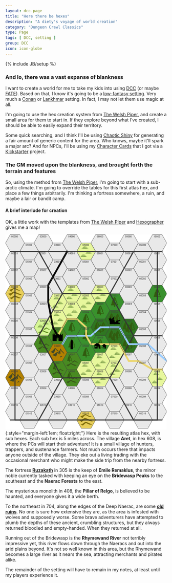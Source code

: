 ```yaml
---
layout: dcc-page
title: "Here there be hexes"
description: "A diety's voyage of world creation"
category: "Dungeon Crawl Classics"
type: Page
tags: [ DCC, setting ]
group: DCC
icon: icon-globe
---
```

{% include JB/setup %}

### And lo, there was a vast expanse of blankness

I want to create a world for me to take my kids into using [DCC][] (or maybe [FATE][]).
Based on that, I know it's going to be a [low-fantasy setting][1]. Very much a [Conan][] or [Lankhmar][] setting. In fact, I may not let them use magic at all.

I'm going to use the hex creation system from [The Welsh Piper][], and create a small area for them to start in. If they explore beyond what I've created, I should be able to easily expand their territory.

Some quick searching, and I think I'll be using [Chaotic Shiny][] for generating a fair amount of generic content for the area. Who knows, maybe it'll spark a major arc? 
And for NPCs, I'll be using my [Character Cards][] that I got via a [Kickstarter][] project.

### The GM moved upon the blankness, and brought forth the terrain and features

So, using the method from [The Welsh Piper][], I'm going to start with a sub-arctic climate. 
I'm going to override the tables for this first atlas hex, and place a few things arbitrarily. I'm thinking a fortress somewhere, a ruin, and maybe a lair or bandit camp.

#### A brief interlude for creation

OK, a little work with the templates from [The Welsh Piper][] and [Hexographer][] gives me a map!

![Hex Map][hmap]{:style="margin-left:1em; float:right;"}
Here is the resulting atlas hex, with sub hexes. Each sub hex is 5 miles across. The village **Aret**, in hex 608, is where the PCs will start their adventure! 
It is a small village of hunters, trappers, and sustenance farmers. Not much occurs there that impacts anyone outside of the village. 
They eke out a living trading with the occasional merchant who might make the side trip from the nearby fortress.

The fortress **[Ruzakath][]** in 305 is the keep of **Emile Remaklus**, the minor noble currently tasked with keeping an eye on the **Bridewasp Peaks** to the southeast and the **Naerac Forests** to the east.

The mysterious monolith in 408, the **Pillar of Relgo**, is believed to be haunted, and everyone gives it a wide berth.

To the northeast in 704, along the edges of the Deep Naerac, are some **[old ruins][]**. No one is sure how extensive they are, as the area is infested with wolves and supposedly worse. 
Some brave adventurers have attempted to plumb the depths of these ancient, crumbling structures, but they always returned bloodied and empty-handed. When they returned at all.

Running out of the Bridewasp is the **Rhymewand River** not terribly impressive yet, this river flows down through the Naeracs and out into the arid plains beyond. 
It's not so well known in this area, but the Rhymewand becomes a large river as it nears the sea, attracting merchants and pirates alike.

The remainder of the setting will have to remain in my notes, at least until my players experience it.

[hmap]: /assets/img/mymap.png
[DCC]: http://www.goodman-games.com/dccrpg.html
[FATE]: http://www.evilhat.com/home/fate-core/
[Conan]: http://en.wikipedia.org/wiki/Conan_the_Barbarian
[Lankhmar]: http://en.wikipedia.org/wiki/Lankhmar
[1]: http://en.wikipedia.org/wiki/Low_fantasy
[The Welsh Piper]: http://www.welshpiper.com/hex-based-campaign-design-part-1/
[Chaotic Shiny]: http://chaoticshiny.com/
[Character Cards]: http://www.kickstarter.com/projects/703093372/character-cards-instant-npcs-just-add-water
[Kickstarter]: http://www.kickstarter.com/
[Hexographer]: http://www.hexographer.com
[Ruzakath]: /dcc/ruzakath.html
[old ruins]: /dcc/ruins.html
